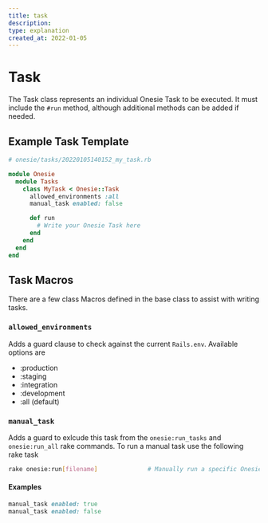 ```yaml
---
title: task
description:
type: explanation
created_at: 2022-01-05
---
```


# Task
The Task class represents an individual Onesie Task to be executed. It must
include the `#run` method, although additional methods can be added if needed.

## Example Task Template
```ruby
# onesie/tasks/20220105140152_my_task.rb

module Onesie
  module Tasks
    class MyTask < Onesie::Task
      allowed_environments :all
      manual_task enabled: false

      def run
        # Write your Onesie Task here
      end
    end
  end
end
```

## Task Macros
There are a few class Macros defined in the base class to assist with writing
tasks.

### `allowed_environments`
Adds a guard clause to check against the current `Rails.env`. Available options
are
  - :production
  - :staging
  - :integration
  - :development
  - :all (default)

### `manual_task`
Adds a guard to exlcude this task from the `onesie:run_tasks` and
`onesie:run_all` rake commands. To run a manual task use the following rake task

```bash
rake onesie:run[filename]              # Manually run a specific Onesie Tasks
```

#### Examples

```ruby
manual_task enabled: true
manual_task enabled: false
```
